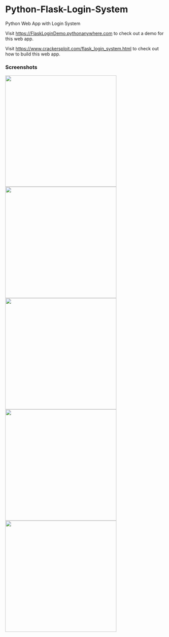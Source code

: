 # Python-Flask-Login-System
Python Web App with Login System

Visit <a href="https://FlaskLoginDemo.pythonanywhere.com" target="_blank">https://FlaskLoginDemo.pythonanywhere.com</a> to check out a demo for this web app.

Visit <a href="https://www.crackersploit.com/flask_login_system.html" target="_blank">https://www.crackersploit.com/flask_login_system.html</a> to check out how to build this web app.

<h3 class="subTitle">Screenshots</h3>
<img src="https://www.crackersploit.com/images/flaskLoginDemo/Screenshot1.jpg" width="350">
<img src="https://www.crackersploit.com/images/flaskLoginDemo/Screenshot2.jpg" width="350">
<img src="https://www.crackersploit.com/images/flaskLoginDemo/Screenshot3.jpg" width="350">
<img src="https://www.crackersploit.com/images/flaskLoginDemo/Screenshot4.jpg" width="350">
<img src="https://www.crackersploit.com/images/flaskLoginDemo/Screenshot5.jpg" width="350">

     
